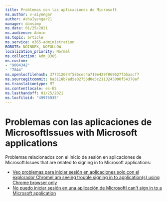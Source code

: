 ```yaml
---
title: Problemas con las aplicaciones de Microsoft
ms.author: v-aiyengar
author: AshaIyengar21
manager: dansimp
ms.date: 01/25/2021
ms.audience: Admin
ms.topic: article
ms.service: o365-administration
ROBOTS: NOINDEX, NOFOLLOW
localization_priority: Normal
ms.collection: Adm_O365
ms.custom:
- "9004342"
- "7844"
ms.openlocfilehash: 377312674f586cec4a710e429f069627fb5aacf7
ms.sourcegitcommit: ba3118b7ad5e02756d0e5c2113245090f54370af
ms.translationtype: MT
ms.contentlocale: es-ES
ms.lasthandoff: 01/25/2021
ms.locfileid: "49976935"
---
```

# <a name="issues-with-microsoft-applications"></a><span data-ttu-id="47ca3-102">Problemas con las aplicaciones de Microsoft</span><span class="sxs-lookup"><span data-stu-id="47ca3-102">Issues with Microsoft applications</span></span>

<span data-ttu-id="47ca3-103">Problemas relacionados con el inicio de sesión en aplicaciones de Microsoft:</span><span class="sxs-lookup"><span data-stu-id="47ca3-103">Issues that are related to signing in to Microsoft applications:</span></span>

- [<span data-ttu-id="47ca3-104">Veo problemas para iniciar sesión en aplicaciones solo con el explorador Chrome</span><span class="sxs-lookup"><span data-stu-id="47ca3-104">I am seeing trouble signing in to application(s) using Chrome browser only</span></span>](https://docs.microsoft.com/office365/troubleshoot/miscellaneous/chrome-behavior-affects-applications) 
- [<span data-ttu-id="47ca3-105">No puedo iniciar sesión en una aplicación de Microsoft</span><span class="sxs-lookup"><span data-stu-id="47ca3-105">I can't sign in to a Microsoft application</span></span>](https://docs.microsoft.com/azure/active-directory/application-sign-in-problem-first-party-microsoft/?WT.mc_id=UI_AAD_Apps_Sign_In_Support_L2_MicrosoftApp)
